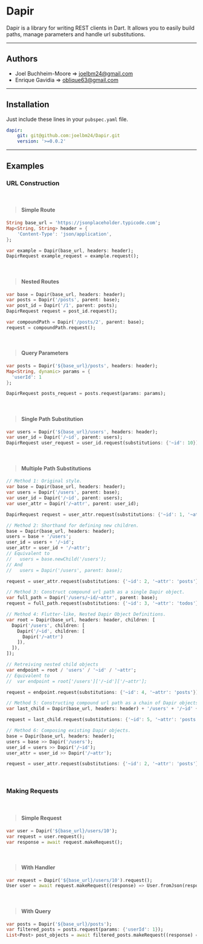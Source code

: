 # Dapir
Dapir is a library for writing REST clients in Dart. It allows you to easily build paths, manage parameters and handle url substitutions.
 
 ---

 ## Authors
* Joel Buchheim-Moore => joelbm24@gmail.com
* Enrique Gavidia => oblique63@gmail.com

 ---

## Installation
Just include these lines in your `pubspec.yaml` file.

```yaml
dapir:
    git: git@github.com:joelbm24/Dapir.git
    version: '>=0.0.2'
```

---

## Examples

### URL Construction

<br />

> #### Simple Route
```dart
String base_url = 'https://jsonplaceholder.typicode.com';
Map<String, String> header = {
    'Content-Type': 'json/application',
};

var example = Dapir(base_url, headers: header);
DapirRequest example_request = example.request();
```

<br />

> #### Nested Routes
```dart
var base = Dapir(base_url, headers: header);
var posts = Dapir('/posts', parent: base);
var post_id = Dapir('/1', parent: posts);
DapirRequest request = post_id.request();

var compoundPath = Dapir('/posts/2', parent: base);
request = compoundPath.request();
```

<br />

> #### Query Parameters
```dart
var posts = Dapir('${base_url}/posts', headers: header);
Map<String, dynamic> params = {
  'userId': 1
};

DapirRequest posts_request = posts.request(params: params);
```

<br />

> #### Single Path Substitution
```dart
var users = Dapir('${base_url}/users', headers: header);
var user_id = Dapir('/~id', parent: users);
DapirRequest user_request = user_id.request(substitutions: {'~id': 10});
```

<br />

> #### Multiple Path Substitutions
```dart
// Method 1: Original style.
var base = Dapir(base_url, headers: header);
var users = Dapir('/users', parent: base);
var user_id = Dapir('/~id', parent: users);
var user_attr = Dapir('/~attr', parent: user_id);

DapirRequest request = user_attr.request(substitutions: {'~id': 1, '~attr': 'posts'});

// Method 2: Shorthand for defining new children.
base = Dapir(base_url, headers: header);
users = base + '/users';
user_id = users + '/~id';
user_attr = user_id + '/~attr';
// Equivalent to
//   users = base.newChild('/users');
// And
//   users = Dapir('/users', parent: base);

request = user_attr.request(substitutions: {'~id': 2, '~attr': 'posts'});

// Method 3: Construct compound url path as a single Dapir object.
var full_path = Dapir('/users/~id/~attr', parent: base);
request = full_path.request(substitutions: {'~id': 3, '~attr': 'todos'});

// Method 4: Flutter-like, Nested Dapir Object Definitions.
var root = Dapir(base_url, headers: header, children: [
  Dapir('/users', children: [
    Dapir('/~id', children: [
      Dapir('/~attr')
    ]),
  ]),
]);

// Retreiving nested child objects
var endpoint = root / 'users' / '~id' / '~attr';
// Equivalent to
//  var endpoint = root['/users']['/~id']['/~attr'];

request = endpoint.request(substitutions: {'~id': 4, '~attr': 'posts'});

// Method 5: Constructing compound url path as a chain of Dapir objects.
var last_child = Dapir(base_url, headers: header) + '/users' + '/~id' + '/~attr';

request = last_child.request(substitutions: {'~id': 5, '~attr': 'posts'});

// Method 6: Composing existing Dapir objects.
base = Dapir(base_url, headers: header);
users = base >> Dapir('/users');
user_id = users >> Dapir('/~id');
user_attr = user_id >> Dapir('/~attr');

request = user_attr.request(substitutions: {'~id': 2, '~attr': 'posts'});
  ```

<br />

### Making Requests

<br />

> #### Simple Request
```dart
var user = Dapir('${base_url}/users/10');
var request = user.request();
var response = await request.makeRequest();
```

<br />

> #### With Handler
```dart
var request = Dapir('${base_url}/users/10').request();
User user = await request.makeRequest((response) => User.fromJson(response));
```

<br />

> #### With Query
```dart
var posts = Dapir('${base_url}/posts');
var filtered_posts = posts.request(params: {'userId': 1});
List<Post> post_objects = await filtered_posts.makeRequest((response) => Post.fromJsonArray(response));
```
